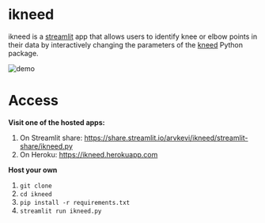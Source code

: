 
# ikneed
ikneed is a [streamlit](https://streamlit.io) app that allows users to identify knee or elbow points in their data by interactively changing the parameters of the [kneed](https://github.com/arvkevi/kneed) Python package. 

![demo](demo/demo.gif)

# Access
**Visit one of the hosted apps:**  

1. On Streamlit share: https://share.streamlit.io/arvkevi/ikneed/streamlit-share/ikneed.py
2. On Heroku: https://ikneed.herokuapp.com

**Host your own**  

1. `git clone`
2. `cd ikneed`
3. `pip install -r requirements.txt`
4. `streamlit run ikneed.py`
